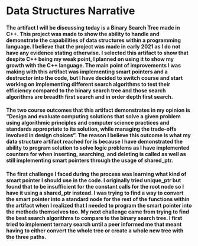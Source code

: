 # Data Structures Narrative
#### The artifact I will be discussing today is a Binary Search Tree made in C++. This project was made to show the ability to handle and demonstrate the capabilities of data structures within a programming language. I believe that the project was made in early 2021 as I do not have any evidence stating otherwise. I selected this artifact to show that despite C++ being my weak point, I planned on using it to show my growth with the C++ language. The main point of improvements I was making with this artifact was implementing smart pointers and a destructor into the code, but I have decided to switch course and start working on implementing different search algorithms to test their efficiency compared to the binary search tree and those search algorithms are breadth first search and in order depth first search. 
#### The two course outcomes that this artifact demonstrates in my opinion is “Design and evaluate computing solutions that solve a given problem using algorithmic principles and computer science practices and standards appropriate to its solution, while managing the trade-offs involved in design choices”. The reason I believe this outcome is what my data structure artifact reached for is because I have demonstrated the ability to program solution to solve logic problems as I have implemented counters for when inserting, searching, and deleting is called as well as still implementing smart pointers through the usage of shared_ptr.
#### The first challenge I faced during the process was learning what kind of smart pointer I should use in the code. I originally tried unique_ptr but found that to be insufficient for the constant calls for the root node so I have it using a shared_ptr instead. I was trying to find a way to convert the smart pointer into a standard node for the rest of the functions within the artifact when I realized that I needed to program the smart pointer into the methods themselves too. My next challenge came from trying to find the best search algorithms to compare to the binary search tree. I first tried to implement ternary search until a peer informed me that meant having to either convert the whole tree or create a whole new tree with the three paths. 
